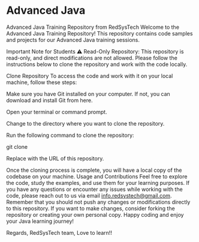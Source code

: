 # Advanced Java
Advanced Java Training Repository from RedSysTech
Welcome to the Advanced Java Training Repository! This repository contains code samples and projects for our Advanced Java training sessions.

Important Note for Students
⚠️ Read-Only Repository: This repository is read-only, and direct modifications are not allowed. Please follow the instructions below to clone the repository and work with the code locally.

Clone Repository
To access the code and work with it on your local machine, follow these steps:

Make sure you have Git installed on your computer. If not, you can download and install Git from here.

Open your terminal or command prompt.

Change to the directory where you want to clone the repository.

Run the following command to clone the repository:

git clone

Replace <repository-url> with the URL of this repository.

Once the cloning process is complete, you will have a local copy of the codebase on your machine.
Usage and Contributions
Feel free to explore the code, study the examples, and use them for your learning purposes.
If you have any questions or encounter any issues while working with the code, please reach out to us via email info.redsystech@gmail.com.
Remember that you should not push any changes or modifications directly to this repository. If you want to make changes, consider forking the repository or creating your own personal copy.
Happy coding and enjoy your Java learning journey!

Regards, RedSysTech team, Love to learn!!
